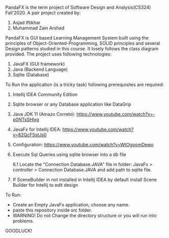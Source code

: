 PandaFX is the term project of Software Design and Analysis(CS324) Fall'2020. 
A pair project created by:
  1) Asjad Iftikhar
  2) Muhammad Zain Arshad

PandaFX is GUI based Learning Management System built using the principles of Object-Oriented-Programming, SOLID principles and several Design patterns studied in this course.
It losely follows the class diagram provided.
The project uses following technologies:
  1) JavaFX (GUI framework)
  2) Java   (Backend Language)
  3) Sqlite (Database)

To Run the application (is a tricky task) following prerequisites are required:

 1) Intellij IDEA Community Edition
 2) Sqlite browser or any Database application like DataGrip

 3) Java JDK 11 (Amazo Correto): https://www.youtube.com/watch?v=-p0NTsSHlxg
 4) JavaFx for Intellij IDEA: https://www.youtube.com/watch?v=82QcFSstJs0
 5) Configuration: https://www.youtube.com/watch?v=WtOgoomDewo
 
 6) Execute Sql Queries using sqlite browser into a db file
 
    6.1 Locate the "Connection Database.JAVA" file in folder: JavaFx > controller > Connection Database.JAVA and add path to sqlite file.
 
 7) If SceneBuilder in not installed in Intellij IDEA by default install Scene Builder for Intellij to edit design
 
 To Run:
 - Create an Empty JavaFx application, choose any name.
 - paste this repository inside src folder.
 - WARNING! Do not Change the directory structure or you will run into problems.
 

 GOODLUCK!
 
